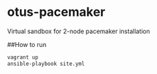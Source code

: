 # otus-pacemaker
Virtual sandbox for 2-node pacemaker installation

##How to run
```bash
vagrant up
ansible-playbook site.yml
```

